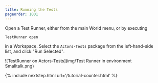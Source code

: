 ```yaml
---
title: Running the Tests
pageorder: 1001
---
```


Open a Test Runner, either from the main World menu, or by executing

```smalltalk
TestRunner open
```

in a Workspace. Select the `Actors-Tests` package from the
left-hand-side list, and click "Run Selected":

![TestRunner on Actors-Tests](img/Test Runner in environment Smalltalk.png)

{% include nextstep.html url='/tutorial-counter.html' %}
